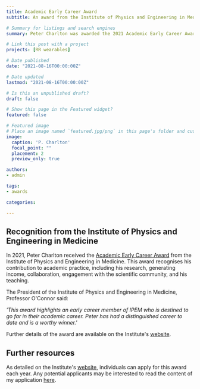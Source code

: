 ```yaml
---
title: Academic Early Career Award
subtitle: An award from the Institute of Physics and Engineering in Medicine, for significant contribution to advancement of academic practice and research.

# Summary for listings and search engines
summary: Peter Charlton was awarded the 2021 Academic Early Career Award from the Institute of Physics and Engineering in Medicine.

# Link this post with a project
projects: [RR wearables]

# Date published
date: "2021-08-16T00:00:00Z"

# Date updated
lastmod: "2021-08-16T00:00:00Z"

# Is this an unpublished draft?
draft: false

# Show this page in the Featured widget?
featured: false

# Featured image
# Place an image named `featured.jpg/png` in this page's folder and customize its options here.
image:
  caption: 'P. Charlton'
  focal_point: ""
  placement: 2
  preview_only: true

authors:
- admin

tags:
- awards

categories:

---
```


## Recognition from the Institute of Physics and Engineering in Medicine

In 2021, Peter Charlton received the [Academic Early Career Award](https://www.ipem.ac.uk/AboutIPEM/PrizesandAwards.aspx) from the Institute of Physics and Engineering in Medicine. This award recognises his contribution to academic practice, including his research, generating income, collaboration, engagement with the scientific community, and his teaching.

The President of the Institute of Physics and Engineering in Medicine, Professor O'Connor said:

_'This award highlights an early career member of IPEM who is destined to go far in their academic career. Peter has had a distinguished career to date and is a worthy winner.'_

Further details of the award are available on the Institute's [website](https://www.ipem.ac.uk/NewsExternalAffairs/LatestNews/TabId/366/ArtMID/1595/ArticleID/612/Gold-Medal-and-Early-Career-awards-for-IPEM-members.aspx).

## Further resources

As detailed on the Institute's [website](https://www.ipem.ac.uk/AboutIPEM/PrizesandAwards.aspx), individuals can apply for this award each year. Any potential applicants may be interested to read the content of my application [here](https://peterhcharlton.github.io/info/tips/past_applications/ipem_academic_early_career_award).